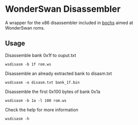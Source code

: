 # WonderSwan Disassembler
A wrapper for the x86 disassembler included in [bochs](http://bochs.sourceforge.net) aimed at WonderSwan roms.
## Usage
Disassemble bank 0x1f to ouput.txt
```
wsdisasm -b 1f rom.ws
```
Disassemble an already extracted bank to disasm.txt
```
wsdisasm -o disasm.txt bank_1f.bin
```
Disassemble the first 0x100 bytes of bank 0x1a
```
wsdisasm -b 1a -l 100 rom.ws
```
Check the help for more information
```
wsdisasm -h
```
